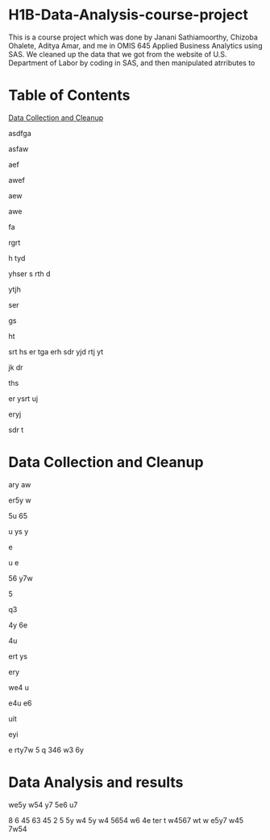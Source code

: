 # H1B-Data-Analysis-course-project
This is a course project which was done by Janani Sathiamoorthy, Chizoba Ohalete, Aditya Amar, and me in OMIS 645 Applied Business Analytics using SAS. We cleaned up the data that we got from the website of U.S. Department of Labor by coding in SAS, and then manipulated atrributes to 

# Table of Contents
[Data Collection and Cleanup](Data-Collection-and-Cleanup)

asdfga

asfaw

aef

awef

aew

awe



fa


rgrt

h
tyd

yhser
s
rth
d

ytjh

ser


gs

ht

srt
hs
er
tga
erh
sdr
yjd
rtj
yt

jk
dr

ths

er
ysrt
uj

eryj

sdr
t

# Data Collection and Cleanup


ary
aw

er5y
w

5u
65


u
ys
y

e

u
e

56
y7w

5

q3

4y
6e

4u

ert
ys

ery

we4
u

e4u
e6


uit

eyi

e
rty7w
5
q
346
w3
6y
# Data Analysis and results
we5y
w54
y7
5e6
u7

8
6
45
63
45
2
5
5y
w4
5y
w4
5654
w6
4e
ter
t
w4567
wt
w
e5y7
w45
7w54
